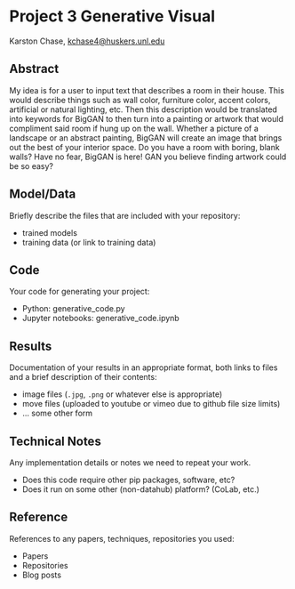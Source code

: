 # Project 3 Generative Visual

Karston Chase, kchase4@huskers.unl.edu

## Abstract

My idea is for a user to input text that describes a room in their house. This would describe things such as wall color, furniture color, accent colors, artificial or natural lighting, etc. Then this description would be translated into keywords for BigGAN to then turn into a painting or artwork that would compliment said room if hung up on the wall. Whether a picture of a landscape or an abstract painting, BigGAN will create an image that brings out the best of your interior space. Do you have a room with boring, blank walls? Have no fear, BigGAN is here! GAN you believe finding artwork could be so easy?

## Model/Data

Briefly describe the files that are included with your repository:
- trained models
- training data (or link to training data)

## Code

Your code for generating your project:
- Python: generative_code.py
- Jupyter notebooks: generative_code.ipynb

## Results

Documentation of your results in an appropriate format, both links to files and a brief description of their contents:
- image files (`.jpg`, `.png` or whatever else is appropriate)
- move files (uploaded to youtube or vimeo due to github file size limits)
- ... some other form

## Technical Notes

Any implementation details or notes we need to repeat your work. 
- Does this code require other pip packages, software, etc?
- Does it run on some other (non-datahub) platform? (CoLab, etc.)

## Reference

References to any papers, techniques, repositories you used:
- Papers
- Repositories
- Blog posts
